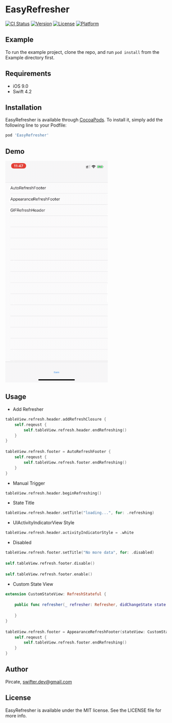 # EasyRefresher

[![CI Status](https://img.shields.io/travis/Pircate/EasyRefresher.svg?style=flat)](https://travis-ci.org/Pircate/EasyRefresher)
[![Version](https://img.shields.io/cocoapods/v/EasyRefresher.svg?style=flat)](https://cocoapods.org/pods/EasyRefresher)
[![License](https://img.shields.io/cocoapods/l/EasyRefresher.svg?style=flat)](https://cocoapods.org/pods/EasyRefresher)
[![Platform](https://img.shields.io/cocoapods/p/EasyRefresher.svg?style=flat)](https://cocoapods.org/pods/EasyRefresher)

## Example

To run the example project, clone the repo, and run `pod install` from the Example directory first.

## Requirements

* iOS 9.0
* Swift 4.2

## Installation

EasyRefresher is available through [CocoaPods](https://cocoapods.org). To install
it, simply add the following line to your Podfile:

```ruby
pod 'EasyRefresher'
```

## Demo

![](https://github.com/Pircate/EasyRefresher/blob/master/image.gif)

## Usage

* Add Refresher

```swift
tableView.refresh.header.addRefreshClosure {
    self.reqeust {
        self.tableView.refresh.header.endRefreshing()
    }
}

tableView.refresh.footer = AutoRefreshFooter {
    self.reqeust {
        self.tableView.refresh.footer.endRefreshing()
    }
}

```

* Manual Trigger

```swift
tableView.refresh.header.beginRefreshing()
```

* State Title

```swift
tableView.refresh.header.setTitle("loading...", for: .refreshing)
```

* UIActivityIndicatorView Style

```swift
tableView.refresh.header.activityIndicatorStyle = .white
```

* Disabled

```swift
tableView.refresh.footer.setTitle("No more data", for: .disabled)

self.tableView.refresh.footer.disable()

self.tableView.refresh.footer.enable()
```

* Custom State View

```swift
extension CustomStateView: RefreshStateful {
    
    public func refresher(_ refresher: Refresher, didChangeState state: RefreshState) {
        
    }
}

tableView.refresh.footer = AppearanceRefreshFooter(stateView: CustomStateView()) {
    self.reqeust {
        self.tableView.refresh.footer.endRefreshing()
    }
}
```

## Author

Pircate, swifter.dev@gmail.com

## License

EasyRefresher is available under the MIT license. See the LICENSE file for more info.
